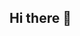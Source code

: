 ## Hi there 👋

<!--
**Soumya-Srivastava2003/Soumya-Srivastava2003** is a ✨ _special_ ✨ repository because its `README.md` (this file) appears on your GitHub profile.

Here are some ideas to get you started:

- 🔭 I’m a B.Tech 2nd year Student in Bihar Engineering College.
i have completed my 10 and 12 from my home town Buxar.
i love singing songs.
i am a self independent girl.
<!--
